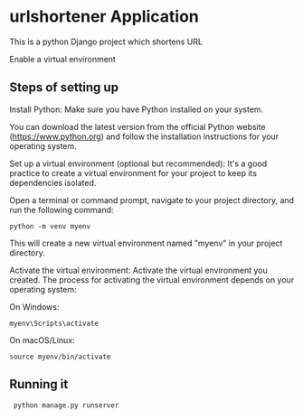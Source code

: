 # urlshortener Application 

This is a python Django  project which shortens URL

Enable a virtual environment 

## Steps of setting up   

Install Python: Make sure you have Python installed on your system. 

You can download the latest version from the official Python website (https://www.python.org) and follow the installation instructions for your operating system.

Set up a virtual environment (optional but recommended): It's a good practice to create a virtual environment for your project to keep its dependencies isolated. 


Open a terminal or command prompt, navigate to your project directory, and run the following command:

    python -m venv myenv

This will create a new virtual environment named "myenv" in your project directory.

Activate the virtual environment: Activate the virtual environment you created. The process for activating the virtual environment depends on your operating system:

On Windows:
     
    myenv\Scripts\activate
    
 On macOS/Linux:
    
    source myenv/bin/activate
    
    
## Running it 

     python manage.py runserver

